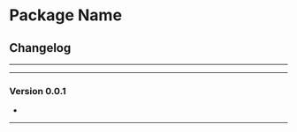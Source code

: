 # Package Name
## Changelog
___________________________________
___________________________________
### Version 0.0.1
* 
___________________